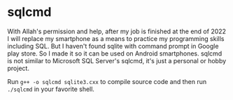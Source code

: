 # sqlcmd

With Allah's permission and help, after my job is finished at the end of 2022 I will replace my smartphone as a means to practice my programming skills including SQL. But I haven't found sqlite with command prompt in Google play store. So I made it so it can be used on Android smartphones. sqlcmd is not similar to Microsoft SQL Server's sqlcmd, it's just a personal or hobby project.

Run `g++ -o sqlcmd sqlite3.cxx` to compile source code and then run `./sqlcmd` in your favorite shell.
